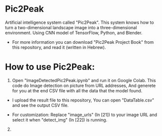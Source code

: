 # Pic2Peak

Artificial intelligence system called "Pic2Peak". This system knows how to turn a two-dimensional landscape image into a three-dimensional environment. Using CNN model of TensorFlow, Python, and Blender.

* For more information you can download "Pic2Peak Project Book" from this repository, and read it (written in Hebrew).

# How to use Pic2Peak:
1) Open "ImageDetectedPic2Peak.ipynb" and run it on Google Colab. This code do Image detection on picture from URL addresses, And generete for you at the end CSV file with all the data that the model found.
* I upload the result file to this repository, You can open "DataTable.csv" and see the output CSV file.

* For customization: Replace "image_urls" (In [21]) to your image URL and select it when "detect_img" (In [22]) is running.
  
  
  
2)
